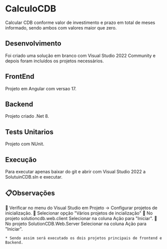 # CalculoCDB
Calcular CDB conforme valor de investimento e prazo em total de meses informado, sendo ambos com valores maior que zero.

## Desenvolvimento
Foi criado uma solução em branco com Visual Studio 2022 Community e depois foram incluídos os projetos necessários.

## FrontEnd 
Projeto em Angular com versao 17.

## Backend 
Projeto criado .Net 8.

## Tests Unitarios 
Projeto com NUnit.

## Execução
Para executar apenas baixar do git e abrir com Visual Studio 2022 a SolutuinCDB.sln e executar.

## 📋Observações
📌 Verificar no menu do Visual Studio em Projeto -> Configurar projetos de inicialização.
📌 Selecionar opção "Vários projetos de incialização"
📌 No projeto solutioncdb.web.client Selecionar na coluna Ação para "Iniciar".
📌 No projeto SolutionCDB.Web.Server Selecionar na coluna Ação para "Iniciar".

```
* Sendo assim será executado os dois projetos principais de frontend e Backend.
```